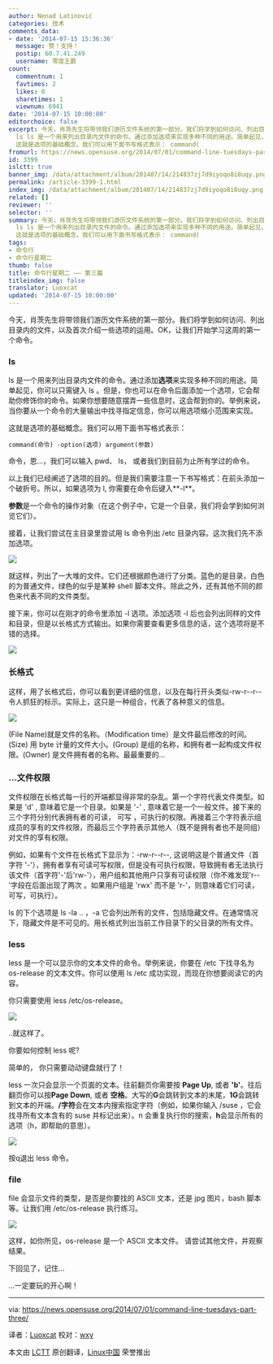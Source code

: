 ```yaml
---
author: Nenad Latinović
categories: 技术
comments_data:
- date: '2014-07-15 15:36:36'
  message: 赞！支持！
  postip: 60.7.41.249
  username: 零度王爵
count:
  commentnum: 1
  favtimes: 2
  likes: 0
  sharetimes: 1
  viewnum: 6941
date: '2014-07-15 10:00:00'
editorchoice: false
excerpt: 今天，肖茨先生将带领我们游历文件系统的第一部分。我们将学到如何访问、列出目录内的文件，以及首次介绍一些选项的运用。OK，让我们开始学习这周的第一个命令。
  ls ls 是一个用来列出目录内文件的命令。通过添加选项来实现多种不同的用途。简单起见，你可以只需键入 ls 。但是，你也可以在命令后面添加一个选项，它会帮助你修饰你的命令。如果你想要随意摆弄一些信息时，这会帮到你的。举例来说，当你要从一个命令的大量输出中找寻指定信息，你可以用选项缩小范围来实现。
  这就是选项的基础概念。我们可以用下面书写格式表示： command(
fromurl: https://news.opensuse.org/2014/07/01/command-line-tuesdays-part-three/
id: 3399
islctt: true
banner_img: /data/attachment/album/201407/14/214837zj7d9iyoqo8i8uqy.png
permalink: /article-3399-1.html
index_img: /data/attachment/album/201407/14/214837zj7d9iyoqo8i8uqy.png.thumb.jpg
related: []
reviewer: ''
selector: ''
summary: 今天，肖茨先生将带领我们游历文件系统的第一部分。我们将学到如何访问、列出目录内的文件，以及首次介绍一些选项的运用。OK，让我们开始学习这周的第一个命令。
  ls ls 是一个用来列出目录内文件的命令。通过添加选项来实现多种不同的用途。简单起见，你可以只需键入 ls 。但是，你也可以在命令后面添加一个选项，它会帮助你修饰你的命令。如果你想要随意摆弄一些信息时，这会帮到你的。举例来说，当你要从一个命令的大量输出中找寻指定信息，你可以用选项缩小范围来实现。
  这就是选项的基础概念。我们可以用下面书写格式表示： command(
tags:
- 命令行
- 命令行星期二
thumb: false
title: 命令行星期二 —— 第三篇
titleindex_img: false
translator: Luoxcat
updated: '2014-07-15 10:00:00'
---
```


今天，肖茨先生将带领我们游历文件系统的第一部分。我们将学到如何访问、列出目录内的文件，以及首次介绍一些选项的运用。OK，让我们开始学习这周的第一个命令。


### ls


ls 是一个用来列出目录内文件的命令。通过添加**选项**来实现多种不同的用途。简单起见，你可以只需键入 ls 。但是，你也可以在命令后面添加一个选项，它会帮助你修饰你的命令。如果你想要随意摆弄一些信息时，这会帮到你的。举例来说，当你要从一个命令的大量输出中找寻指定信息，你可以用选项缩小范围来实现。


这就是选项的基础概念。我们可以用下面书写格式表示：



```
command(命令) -option(选项) argument(参数)

```

命令，恩...，我们可以输入 pwd、 ls， 或者我们到目前为止所有学过的命令。


以上我们已经阐述了选项的目的。但是我们需要注意一下书写格式：在前头添加一个破折号。所以，如果选项为 l, 你需要在命令后键入**-l**。


**参数**是一个命令的操作对象（在这个例子中，它是一个目录，我们将会学到如何浏览它们）。


接着，让我们尝试在主目录里尝试用 ls 命令列出 /etc 目录内容。这次我们先不添加选项。


![](/data/attachment/album/201407/14/214837zj7d9iyoqo8i8uqy.png)


就这样，列出了一大堆的文件。它们还根据颜色进行了分类。蓝色的是目录，白色的为普通文件，绿色的似乎是某种 shell 脚本文件。除此之外，还有其他不同的颜色来代表不同的文件类型。


接下来，你可以在刚才的命令里添加 -l 选项。添加选项 -l 后也会列出同样的文件和目录，但是以长格式方式输出。如果你需要查看更多信息的话，这个选项将是不错的选择。


![](/data/attachment/album/201407/14/214839hmpzgpfbbtjt86kk.png)


### 长格式


这样，用了长格式后，你可以看到更详细的信息，以及在每行开头类似-rw-r--r-- 令人抓狂的标示。实际上，这只是一种组合，代表了各种意义的信息。


![](/data/attachment/album/201407/14/214842xzigd3nygn1o31i1.png)


(File Name)就是文件的名称。（Modification time）是文件最后修改的时间。(Size) 用 byte 计量的文件大小。(Group) 是组的名称，和拥有者一起构成文件权限。(Owner) 是文件拥有者的名称。最最重要的…


### …文件权限


文件权限在长格式每一行的开端都显得非常的杂乱。第一个字符代表文件类型。如果是 'd' , 意味着它是一个目录。如果是 '-' , 意味着它是一个一般文件。接下来的三个字符分别代表拥有者的可读， 可写 ，可执行的权限。再接着三个字符表示组成员的享有的文件权限，而最后三个字符表示其他人（既不是拥有者也不是同组）对文件的享有权限。


例如，如果有个文件在长格式下显示为：-rw-r--r--, 这说明这是个普通文件（首字符 '-'），拥有者享有可读可写权限，但是没有可执行权限，导致拥有者无法执行该文件（首字符'-'后'rw-'），用户组和其他用户只享有可读权限（你不难发现'r--'字段在后面出现了两次 。如果用户组是 'rwx' 而不是 'r-'，则意味着它们可读，可写，可执行）。


ls 的下个选项是 ls -la .. ，-a 它会列出所有的文件，包括隐藏文件。在通常情况下，隐藏文件是不可见的。用长格式列出当前工作目录下的父目录的所有文件。


### less


less 是一个可以显示你的文本文件的命令。举例来说，你要在 /etc 下找寻名为 os-release 的文本文件。你可以使用 ls /etc 成功实现，而现在你想要阅读它的内容。


你只需要使用 less /etc/os-release。


![](/data/attachment/album/201407/14/214845dlbr5rn54atxb4rr.png)


..就这样了。


你要如何控制 less 呢?


简单的， 你只需要动动键盘就行了！


less 一次只会显示一个页面的文本。往前翻页你需要按 **Page Up**, 或者 **'b'**。往后翻页你可以按**Page Down**, 或者 **空格**。大写的**G**会跳转到文本的末尾，**1G**会跳转到文本的开端。**/字符**会在文本内搜索指定字符（例如，如果你输入 /suse ，它会找寻所有文本含有的 suse 并标记出来）。n 会重复执行你的搜索，**h**会显示所有的选项（h，即帮助的意思）。


![](/data/attachment/album/201407/14/214848ckc0funl61f0laub.jpg)


按q退出 less 命令。


### file


file 会显示文件的类型，是否是你要找的 ASCII 文本，还是 jpg 图片，bash 脚本等。让我们用 /etc/os-release 执行练习。


![](/data/attachment/album/201407/14/214850kc44pnk43lck4al7.png)


这样，如你所见，os-release 是一个 ASCII 文本文件。 请尝试其他文件，并观察结果。


下回见了，记住…


…一定要玩的开心啊！




---


via: <https://news.opensuse.org/2014/07/01/command-line-tuesdays-part-three/>


译者：[Luoxcat](https://github.com/Luoxcat) 校对：[wxy](https://github.com/wxy)


本文由 [LCTT](https://github.com/LCTT/TranslateProject) 原创翻译，[Linux中国](http://linux.cn/) 荣誉推出